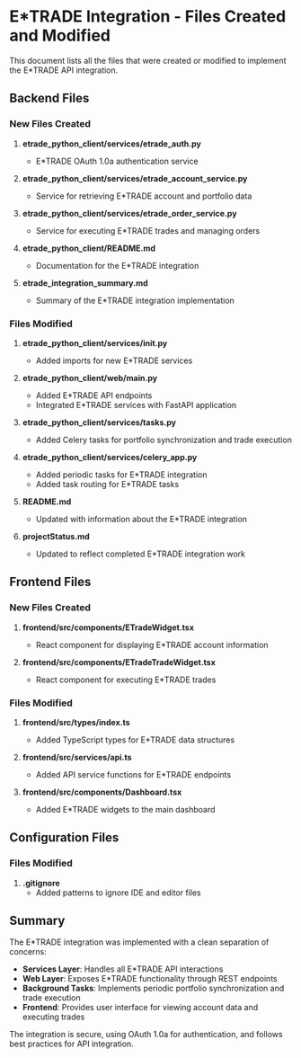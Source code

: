 # E*TRADE Integration - Files Created and Modified

This document lists all the files that were created or modified to implement the E*TRADE API integration.

## Backend Files

### New Files Created

1. **etrade_python_client/services/etrade_auth.py**
   - E*TRADE OAuth 1.0a authentication service

2. **etrade_python_client/services/etrade_account_service.py**
   - Service for retrieving E*TRADE account and portfolio data

3. **etrade_python_client/services/etrade_order_service.py**
   - Service for executing E*TRADE trades and managing orders

4. **etrade_python_client/README.md**
   - Documentation for the E*TRADE integration

5. **etrade_integration_summary.md**
   - Summary of the E*TRADE integration implementation

### Files Modified

1. **etrade_python_client/services/__init__.py**
   - Added imports for new E*TRADE services

2. **etrade_python_client/web/main.py**
   - Added E*TRADE API endpoints
   - Integrated E*TRADE services with FastAPI application

3. **etrade_python_client/services/tasks.py**
   - Added Celery tasks for portfolio synchronization and trade execution

4. **etrade_python_client/services/celery_app.py**
   - Added periodic tasks for E*TRADE integration
   - Added task routing for E*TRADE tasks

5. **README.md**
   - Updated with information about the E*TRADE integration

6. **projectStatus.md**
   - Updated to reflect completed E*TRADE integration work

## Frontend Files

### New Files Created

1. **frontend/src/components/ETradeWidget.tsx**
   - React component for displaying E*TRADE account information

2. **frontend/src/components/ETradeTradeWidget.tsx**
   - React component for executing E*TRADE trades

### Files Modified

1. **frontend/src/types/index.ts**
   - Added TypeScript types for E*TRADE data structures

2. **frontend/src/services/api.ts**
   - Added API service functions for E*TRADE endpoints

3. **frontend/src/components/Dashboard.tsx**
   - Added E*TRADE widgets to the main dashboard

## Configuration Files

### Files Modified

1. **.gitignore**
   - Added patterns to ignore IDE and editor files

## Summary

The E*TRADE integration was implemented with a clean separation of concerns:

- **Services Layer**: Handles all E*TRADE API interactions
- **Web Layer**: Exposes E*TRADE functionality through REST endpoints
- **Background Tasks**: Implements periodic portfolio synchronization and trade execution
- **Frontend**: Provides user interface for viewing account data and executing trades

The integration is secure, using OAuth 1.0a for authentication, and follows best practices for API integration.